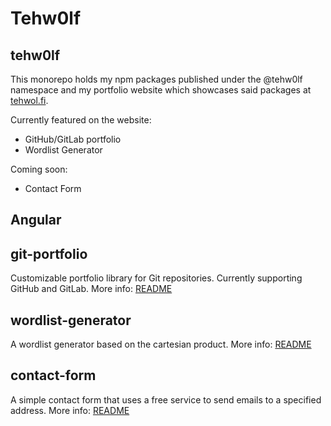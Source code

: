 # Tehw0lf

## tehw0lf

This monorepo holds my npm packages published under the @tehw0lf namespace and my portfolio website which showcases said packages at [tehwol.fi](https://tehwol.fi).

Currently featured on the website:

- GitHub/GitLab portfolio
- Wordlist Generator

Coming soon:

- Contact Form

## Angular

## git-portfolio

Customizable portfolio library for Git repositories. Currently supporting GitHub and GitLab.
More info: [README](libs/git-portfolio/README.md)

## wordlist-generator

A wordlist generator based on the cartesian product.
More info: [README](libs/wordlist-generator/README.md)

## contact-form

A simple contact form that uses a free service to send emails to a specified address.
More info: [README](libs/contact-form/README.md)
